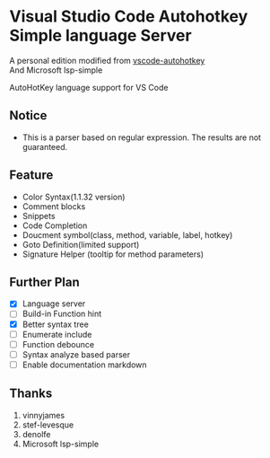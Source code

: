 # Visual Studio Code Autohotkey Simple language Server

A personal edition modified from [vscode-autohotkey](https://github.com/vinnyjames/vscode-autohotkey)  
And Microsoft lsp-simple

AutoHotKey language support for VS Code

## Notice

* This is a parser based on regular expression. The results are not guaranteed.

## Feature
* Color Syntax(1.1.32 version)
* Comment blocks
* Snippets
* Code Completion
* Doucment symbol(class, method, variable, label, hotkey) 
* Goto Definition(limited support)
* Signature Helper (tooltip for method parameters)


## Further Plan

* [x] Language server
* [ ] Build-in Function hint
* [x] Better syntax tree
* [ ] Enumerate include 
* [ ] Function debounce 
* [ ] Syntax analyze based parser  
* [ ] Enable documentation markdown

## Thanks

1. vinnyjames
2. stef-levesque
3. denolfe
4. Microsoft lsp-simple

